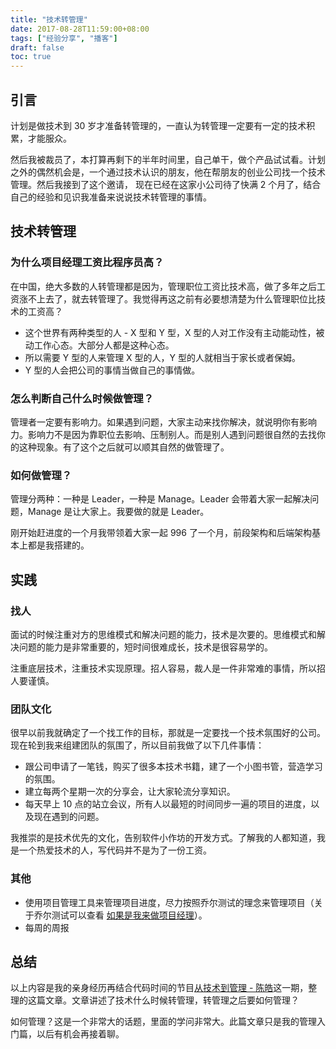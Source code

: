```yaml
---
title: "技术转管理"
date: 2017-08-28T11:59:00+08:00
tags: ["经验分享", "播客"] 
draft: false
toc: true
---
```


## 引言

计划是做技术到 30 岁才准备转管理的，一直认为转管理一定要有一定的技术积累，才能服众。

然后我被裁员了，本打算再剩下的半年时间里，自己单干，做个产品试试看。计划之外的偶然机会是，一个通过技术认识的朋友，他在帮朋友的创业公司找一个技术管理。然后我接到了这个邀请，
现在已经在这家小公司待了快满 2 个月了，结合自己的经验和见识我准备来说说技术转管理的事情。

## 技术转管理

### 为什么项目经理工资比程序员高？

在中国，绝大多数的人转管理都是因为，管理职位工资比技术高，做了多年之后工资涨不上去了，就去转管理了。我觉得再这之前有必要想清楚为什么管理职位比技术的工资高？

<!--more-->

- 这个世界有两种类型的人 -  X 型和 Y 型，X 型的人对工作没有主动能动性，被动工作心态。大部分人都是这种心态。
- 所以需要 Y 型的人来管理 X 型的人，Y 型的人就相当于家长或者保姆。
- Y 型的人会把公司的事情当做自己的事情做。


### 怎么判断自己什么时候做管理？

管理者一定要有影响力。如果遇到问题，大家主动来找你解决，就说明你有影响力。影响力不是因为靠职位去影响、压制别人。而是别人遇到问题很自然的去找你的这种现象。有了这个之后就可以顺其自然的做管理了。

### 如何做管理？

管理分两种：一种是 Leader，一种是 Manage。Leader 会带着大家一起解决问题，Manage 是让大家上。我要做的就是 Leader。

刚开始赶进度的一个月我带领着大家一起 996 了一个月，前段架构和后端架构基本上都是我搭建的。


## 实践

### 找人

面试的时候注重对方的思维模式和解决问题的能力，技术是次要的。思维模式和解决问题的能力是非常重要的，短时间很难成长，技术是很容易学的。

注重底层技术，注重技术实现原理。招人容易，裁人是一件非常难的事情，所以招人要谨慎。

### 团队文化

很早以前我就确定了一个找工作的目标，那就是一定要找一个技术氛围好的公司。现在轮到我来组建团队的氛围了，所以目前我做了以下几件事情：

- 跟公司申请了一笔钱，购买了很多本技术书籍，建了一个小图书管，营造学习的氛围。
- 建立每两个星期一次的分享会，让大家轮流分享知识。
- 每天早上 10 点的站立会议，所有人以最短的时间同步一遍的项目的进度，以及现在遇到的问题。

我推崇的是技术优先的文化，告别软件小作坊的开发方式。了解我的人都知道，我是一个热爱技术的人，写代码并不是为了一份工资。

### 其他

- 使用项目管理工具来管理项目进度，尽力按照乔尔测试的理念来管理项目（关于乔尔测试可以查看 [如果是我来做项目经理](https://blog.forecho.com/if-i-was-a-project-manager.html)）。
- 每周的周报

## 总结

 以上内容是我的亲身经历再结合代码时间的节目[从技术到管理 - 陈皓](https://podtail.com/da/podcast/%E4%BB%A3%E7%A0%81%E6%97%B6%E9%97%B4/%E4%BB%8E%E6%8A%80%E6%9C%AF%E5%88%B0%E7%AE%A1%E7%90%86-%E9%99%88%E7%9A%93/)这一期，整理的这篇文章。文章讲述了技术什么时候转管理，转管理之后要如何管理？

如何管理？这是一个非常大的话题，里面的学问非常大。此篇文章只是我的管理入门篇，以后有机会再接着聊。